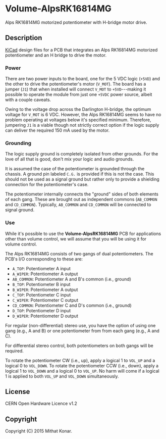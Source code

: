 Volume-AlpsRK16814MG
====================

Alps RK16814MG motorized potentiometer with H-bridge motor drive.

Description
-----------
[KiCad](http://www.kicad-pcb.org) design files for a PCB that integrates an 
Alps RK16814MG motorized potentiometer and an H bridge to drive the motor.

### Power
There are two power inputs to the board, one for the 5 VDC logic (`+5VD`)
and the other to drive the potentiometer's motor (`V_MOT`). The board has a 
jumper (`J1`) that when installed will connect `V_MOT` to `+5VD`---making it
possible to operate the module from just one `+5VDC` power source, albeit with
a couple caveats.

Owing to the voltage drop across the Darlington H-bridge, the optimum voltage
for `V_MOT` is 6 VDC. However, the Alps RK16814MG seems to have no problem 
operating at voltages below it's specified minimum. Therefore, jumpering `J1` 
is  a viable though not strictly correct option if the logic supply can deliver 
the required 150 mA used by the motor.

### Grounding
The logic supply ground is completely isolated from other grounds. For the love 
of all  that is good, don't mix your logic and audio grounds.

It is assumed the case of the potentiometer is grounded through the chassis. A
ground pin labeled `C.G.` is provided if this is not the case. This should not 
be used as a signal ground but rather only to provide a shielding connection 
for the potentiometer's case.

The potentiometer internally connects the "ground" sides of both elements of 
each gang. These are brought out as independent commons (`AB_COMMON` and 
`CD_COMMON`). Typically, `AB_COMMON` and `CD_COMMON` will be connected to 
signal ground.

### Use
While it's possible to use the **Volume-AlpsRK16814MG** PCB for applications 
other than volume control, we will assume that you will be using it for volume 
control.

The Alps RK16814MG consists of two gangs of dual potentiometers. The PCB's I/O
corresponding to these are:

* `A_TOP`: Potentiometer A input
* `A_WIPER`: Potentiometer A output
* `AB_COMMON`: Potentiometer A and B's common (i.e., ground)
* `B_TOP`: Potentiometer B input
* `B_WIPER`: Potentiometer A output
* `C_TOP`: Potentiometer C input
* `C_WIPER`: Potentiometer C output
* `CD_COMMON`: Potentiometer C and D's common (i.e., ground)
* `D_TOP`: Potentiometer D input
* `D_WIPER`: Potentiometer D output

For regular (non-differential) stereo use, you have the option of using one 
gang (e.g., A and B) or one potentiometer from from each gang (e.g., A and C).

For differential stereo control, both potentiometers on both gangs will be 
required.

To rotate the potentiometer CW (i.e., up), apply a logical 1 to `VOL_UP` and a
logical 0 to `VOL_DOWN`. To rotate the potentiometer CCW (i.e., down), apply a 
logical 1 to `VOL_DOWN` and a logical 0 to `VOL_UP`. No harm will come if a 
logical 1 is applied to both `VOL_UP` and `VOL_DOWN` simultaneously.

License
-------
CERN Open Hardware Licence v1.2 

Copyright
---------
Copyright (C) 2015 Mithat Konar.
